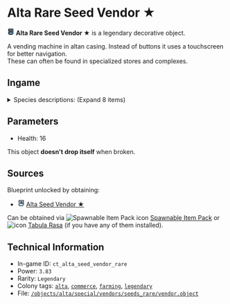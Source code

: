 # Alta Rare Seed Vendor ★

<img src="https://raw.githubusercontent.com/Ceterai/Enternia/main/objects/alta/special/vendors/seeds_rare/icon.png" alt="Alta Rare Seed Vendor ★ icon" loading="lazy" height="16px" width="auto" /> **Alta Rare Seed Vendor ★** is a legendary decorative object.

A vending machine in altan casing. Instead of buttons it uses a touchscreen for better navigation.  
These can often be found in specialized stores and complexes.

## Ingame

<details markdown="1"><summary>Species descriptions: (Expand 8 items)</summary>

- Alta: From little seed, a tree will grow~
- Apex: This vending machine sells seeds.
- Avian: You can buy tasty seeds from this machine.
- Floran: Floran can buy little brotherss and ssisters here.
- Glitch: Interested. I wonder what seeds I can buy here.
- Human: I can make myself some healthy cereal with these.
- Hylotl: A vending machine for purchasing various seeds, tubers and sprouts.
- Novakid: From little seed, a tree will grow.

</details>

## Parameters

- Health: 16

This object **doesn't drop itself** when broken.

## Sources

Blueprint unlocked by obtaining:

- <img src="https://raw.githubusercontent.com/Ceterai/Enternia/main/objects/alta/special/vendors/seeds/icon.png" alt="Alta Seed Vendor ★ icon" loading="lazy" height="16px" width="auto" /> [Alta Seed Vendor ★](https://ceterai.github.io/MyEnternia/Wiki/AltaSeedVendor)

Can be obtained via <img src="https://raw.githubusercontent.com/Silverfeelin/Starbound-SpawnableItemPack/master/interface/sip/iconSmall.png" alt="Spawnable Item Pack icon" width="18" height="14"/> [Spawnable Item Pack](https://steamcommunity.com/sharedfiles/filedetails/?id=733665104) or <img src="https://steamuserimages-a.akamaihd.net/ugc/263843960696222713/3EC9A7C005541F7D577EBCB8C5736B4EFC9973D6/" alt="icon" width="8" height="12"/> [Tabula Rasa](https://community.playstarbound.com/resources/the-tabula-rasa.3222/) (if you have any of them installed).

## Technical Information

- In-game ID: `ct_alta_seed_vendor_rare`
- Power: `3.83`
- Rarity: `Legendary`
- Colony tags: [`alta`](https://ceterai.github.io/MyEnternia/Wiki/Tags/Alta), [`commerce`](https://ceterai.github.io/MyEnternia/Wiki/Tags/Commerce), [`farming`](https://ceterai.github.io/MyEnternia/Wiki/Tags/Farming), [`legendary`](https://ceterai.github.io/MyEnternia/Wiki/Tags/Legendary)
- File: [`/objects/alta/special/vendors/seeds_rare/vendor.object`](https://github.com/Ceterai/Enternia/blob/main/objects/alta/special/vendors/seeds_rare/vendor.object)
